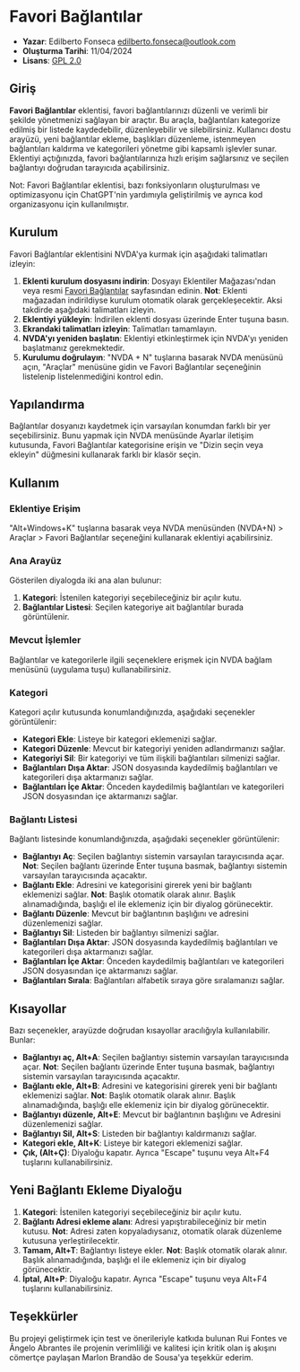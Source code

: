 # Favori Bağlantılar

* **Yazar**: Edilberto Fonseca <edilberto.fonseca@outlook.com>
* **Oluşturma Tarihi**: 11/04/2024
* **Lisans**: [GPL 2.0](https://www.gnu.org/licenses/gpl-2.0.html)

## Giriş

**Favori Bağlantılar** eklentisi, favori bağlantılarınızı düzenli ve verimli bir şekilde yönetmenizi sağlayan bir araçtır. Bu araçla, bağlantıları kategorize edilmiş bir listede kaydedebilir, düzenleyebilir ve silebilirsiniz. Kullanıcı dostu arayüzü, yeni bağlantılar ekleme, başlıkları düzenleme, istenmeyen bağlantıları kaldırma ve kategorileri yönetme gibi kapsamlı işlevler sunar. Eklentiyi açtığınızda, favori bağlantılarınıza hızlı erişim sağlarsınız ve seçilen bağlantıyı doğrudan tarayıcıda açabilirsiniz.

Not: Favori Bağlantılar eklentisi, bazı fonksiyonların oluşturulması ve optimizasyonu için ChatGPT'nin yardımıyla geliştirilmiş ve ayrıca kod organizasyonu için kullanılmıştır.

## Kurulum

Favori Bağlantılar eklentisini NVDA'ya kurmak için aşağıdaki talimatları izleyin:

1. **Eklenti kurulum dosyasını indirin**: Dosyayı Eklentiler Mağazası'ndan veya resmi [Favori Bağlantılar](https://github.com/EdilbertoFonseca/favoriteLinks/releases/download/2024.2.1/favoriteLinks-2024.2.1.nvda-addon) sayfasından edinin.
   **Not**: Eklenti mağazadan indirildiyse kurulum otomatik olarak gerçekleşecektir. Aksi takdirde aşağıdaki talimatları izleyin.
2. **Eklentiyi yükleyin**: İndirilen eklenti dosyası üzerinde Enter tuşuna basın.
3. **Ekrandaki talimatları izleyin**: Talimatları tamamlayın.
4. **NVDA'yı yeniden başlatın**: Eklentiyi etkinleştirmek için NVDA'yı yeniden başlatmanız gerekmektedir.
5. **Kurulumu doğrulayın**: "NVDA + N" tuşlarına basarak NVDA menüsünü açın, "Araçlar" menüsüne gidin ve Favori Bağlantılar seçeneğinin listelenip listelenmediğini kontrol edin.

## Yapılandırma

Bağlantılar dosyanızı kaydetmek için varsayılan konumdan farklı bir yer seçebilirsiniz. Bunu yapmak için NVDA menüsünde Ayarlar iletişim kutusunda, Favori Bağlantılar kategorisine erişin ve "Dizin seçin veya ekleyin" düğmesini kullanarak farklı bir klasör seçin.

## Kullanım

### Eklentiye Erişim

"Alt+Windows+K" tuşlarına basarak veya NVDA menüsünden (NVDA+N) > Araçlar > Favori Bağlantılar seçeneğini kullanarak eklentiyi açabilirsiniz.

### Ana Arayüz

Gösterilen diyalogda iki ana alan bulunur:

1. **Kategori**: İstenilen kategoriyi seçebileceğiniz bir açılır kutu.
2. **Bağlantılar Listesi**: Seçilen kategoriye ait bağlantılar burada görüntülenir.

### Mevcut İşlemler

Bağlantılar ve kategorilerle ilgili seçeneklere erişmek için NVDA bağlam menüsünü (uygulama tuşu) kullanabilirsiniz.

### Kategori

Kategori açılır kutusunda konumlandığınızda, aşağıdaki seçenekler görüntülenir:

* **Kategori Ekle**: Listeye bir kategori eklemenizi sağlar.
* **Kategori Düzenle**: Mevcut bir kategoriyi yeniden adlandırmanızı sağlar.
* **Kategoriyi Sil**: Bir kategoriyi ve tüm ilişkili bağlantıları silmenizi sağlar.
* **Bağlantıları Dışa Aktar**: JSON dosyasında kaydedilmiş bağlantıları ve kategorileri dışa aktarmanızı sağlar.
* **Bağlantıları İçe Aktar**: Önceden kaydedilmiş bağlantıları ve kategorileri JSON dosyasından içe aktarmanızı sağlar.

### Bağlantı Listesi

Bağlantı listesinde konumlandığınızda, aşağıdaki seçenekler görüntülenir:

* **Bağlantıyı Aç**: Seçilen bağlantıyı sistemin varsayılan tarayıcısında açar. **Not**: Seçilen bağlantı üzerinde Enter tuşuna basmak, bağlantıyı sistemin varsayılan tarayıcısında açacaktır.
* **Bağlantı Ekle**: Adresini ve kategorisini girerek yeni bir bağlantı eklemenizi sağlar.
  **Not**: Başlık otomatik olarak alınır. Başlık alınamadığında, başlığı el ile eklemeniz için bir diyalog görünecektir.
* **Bağlantı Düzenle**: Mevcut bir bağlantının başlığını ve adresini düzenlemenizi sağlar.
* **Bağlantıyı Sil**: Listeden bir bağlantıyı silmenizi sağlar.
* **Bağlantıları Dışa Aktar**: JSON dosyasında kaydedilmiş bağlantıları ve kategorileri dışa aktarmanızı sağlar.
* **Bağlantıları İçe Aktar**: Önceden kaydedilmiş bağlantıları ve kategorileri JSON dosyasından içe aktarmanızı sağlar.
* **Bağlantıları Sırala**: Bağlantıları alfabetik sıraya göre sıralamanızı sağlar.

## Kısayollar

Bazı seçenekler, arayüzde doğrudan kısayollar aracılığıyla kullanılabilir. Bunlar:

* **Bağlantıyı aç, Alt+A**: Seçilen bağlantıyı sistemin varsayılan tarayıcısında açar.
  **Not**: Seçilen bağlantı üzerinde Enter tuşuna basmak, bağlantıyı sistemin varsayılan tarayıcısında açacaktır.
* **Bağlantı ekle, Alt+B**: Adresini ve kategorisini girerek yeni bir bağlantı eklemenizi sağlar.
  **Not**: Başlık otomatik olarak alınır. Başlık alınamadığında, başlığı elle eklemeniz için bir diyalog görünecektir.
* **Bağlantıyı düzenle, Alt+E**: Mevcut bir bağlantının başlığını ve Adresini düzenlemenizi sağlar.
* **Bağlantıyı Sil, Alt+S**: Listeden bir bağlantıyı kaldırmanızı sağlar.
* **Kategori ekle, Alt+K**: Listeye bir kategori eklemenizi sağlar.
* **Çık, (Alt+Ç)**: Diyaloğu kapatır. Ayrıca "Escape" tuşunu veya Alt+F4 tuşlarını kullanabilirsiniz.

## Yeni Bağlantı Ekleme Diyaloğu

1. **Kategori**: İstenilen kategoriyi seçebileceğiniz bir açılır kutu.
2. **Bağlantı Adresi ekleme alanı**: Adresi yapıştırabileceğiniz bir metin kutusu.
   **Not**: Adresi zaten kopyaladıysanız, otomatik olarak düzenleme kutusuna yerleştirilecektir.
3. **Tamam, Alt+T**: Bağlantıyı listeye ekler.
   **Not**: Başlık otomatik olarak alınır. Başlık alınamadığında, başlığı el ile eklemeniz için bir diyalog görünecektir.
4. **İptal, Alt+P**: Diyaloğu kapatır. Ayrıca "Escape" tuşunu veya Alt+F4 tuşlarını kullanabilirsiniz.

## Teşekkürler

Bu projeyi geliştirmek için test ve önerileriyle katkıda bulunan Rui Fontes ve Ângelo Abrantes ile projenin verimliliği ve kalitesi için kritik olan iş akışını cömertçe paylaşan Marlon Brandão de Sousa'ya teşekkür ederim.
